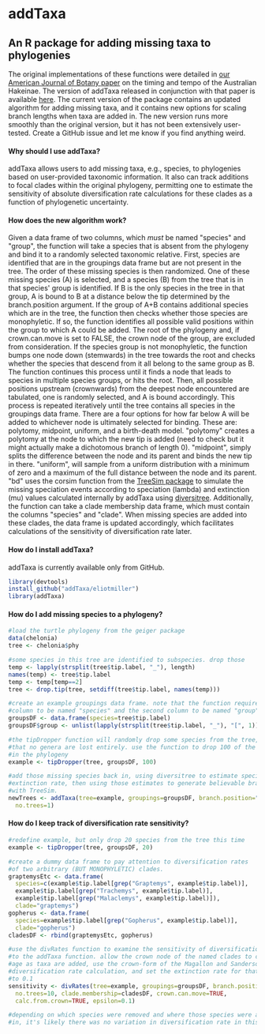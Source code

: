 # addTaxa
## An R package for adding missing taxa to phylogenies

The original implementations of these functions were detailed in [our American Journal of Botany paper](http://www.amjbot.org/content/102/10/1634) on the timing and tempo of the Australian Hakeinae. The version of addTaxa released in conjunction with that paper is available [here](https://github.com/eliotmiller/addTaxa/releases/tag/v0.1). The current version of the package contains an updated algorithm for adding missing taxa, and it contains new options for scaling branch lengths when taxa are added in. The new version runs more smoothly than the original version, but it has not been extensively user-tested. Create a GitHub issue and let me know if you find anything weird.

#### Why should I use addTaxa?
addTaxa allows users to add missing taxa, e.g., species, to phylogenies based on user-provided taxonomic information. It also can track additions to focal clades within the original phylogeny, permitting one to estimate the sensitivity of absolute diversification rate calculations for these clades as a function of phylogenetic uncertainty.

#### How does the new algorithm work? 
Given a data frame of two columns, which *must* be named "species" and "group", the function will take a species that is absent from the phylogeny and bind it to a randomly selected taxonomic relative. First, species are identified that are in the groupings data frame but are not present in the tree. The order of these missing species is then randomized. One of these missing species (A) is selected, and a species (B) from the tree that is in that species' group is identified. If B is the only species in the tree in that group, A is bound to B at a distance below the tip determined by the branch.position argument. If the group of A+B contains additional species which are in the tree, the function then checks whether those species are monophyletic. If so, the function identifies all possible valid positions within the group to which A could be added. The root of the phylogeny and, if crown.can.move is set to FALSE, the crown node of the group, are excluded from consideration. If the species group is not monophyletic, the function bumps one node down (stemwards) in the tree towards the root and checks whether the species that descend from it all belong to the same group as B. The function continues this process until it finds a node that leads to species in multiple species groups, or hits the root. Then, all possible positions upstream (crownwards) from the deepest node encountered are tabulated, one is randomly selected, and A is bound accordingly. This process is repeated iteratively until the tree contains all species in the groupings data frame. There are a four options for how far below A will be added to whichever node is ultimately selected for binding. These are: polytomy, midpoint, uniform, and a birth-death model. "polytomy" creates a polytomy at the node to which the new tip is added (need to check but it might actually make a dichotomous branch of length 0). "midpoint", simply splits the difference between the node and its parent and binds the new tip in there. "uniform", will sample from a uniform distribution with a minimum of zero and a maximum of the full distance between the node and its parent. "bd" uses the corsim function from the [TreeSim package](https://cran.r-project.org/web/packages/TreeSim/index.html) to simulate the missing speciation events according to speciation (lambda) and extinction (mu) values calculated internally by addTaxa using [diversitree](https://cran.r-project.org/web/packages/diversitree/index.html). Additionally, the function can take a clade membership data frame, which must contain the columns "species" and "clade". When missing species are added into these clades, the data frame is updated accordingly, which facilitates calculations of the sensitivity of diversification rate later.

#### How do I install addTaxa?
addTaxa is currently available only from GitHub.

```r
library(devtools)
install_github("addTaxa/eliotmiller")
library(addTaxa)
```

#### How do I add missing species to a phylogeny?

```r
#load the turtle phylogeny from the geiger package
data(chelonia)
tree <- chelonia$phy

#some species in this tree are identified to subspecies. drop those
temp <- lapply(strsplit(tree$tip.label, "_"), length)
names(temp) <- tree$tip.label
temp <- temp[temp==2]
tree <- drop.tip(tree, setdiff(tree$tip.label, names(temp)))

#create an example groupings data frame. note that the function requires the first
#column to be named "species" and the second column to be named "group"
groupsDF <- data.frame(species=tree$tip.label)
groupsDF$group <- unlist(lapply(strsplit(tree$tip.label, "_"), "[", 1))

#the tipDropper function will randomly drop some species from the tree, ensuring
#that no genera are lost entirely. use the function to drop 100 of the 194 species
#in the phylogeny
example <- tipDropper(tree, groupsDF, 100)

#add those missing species back in, using diversitree to estimate speciation and
#extinction rate, then using those estimates to generate believable branch lengths
#with TreeSim.
newTrees <- addTaxa(tree=example, groupings=groupsDF, branch.position="bd",
  no.trees=1)
```

#### How do I keep track of diversification rate sensitivity?
```r
#redefine example, but only drop 20 species from the tree this time
example <- tipDropper(tree, groupsDF, 20)

#create a dummy data frame to pay attention to diversification rates
#of two arbitrary (BUT MONOPHYLETIC) clades.
graptemysEtc <- data.frame(
  species=c(example$tip.label[grep("Graptemys", example$tip.label)],
  example$tip.label[grep("Trachemys", example$tip.label)],
  example$tip.label[grep("Malaclemys", example$tip.label)]),
  clade="graptemys")
gopherus <- data.frame(
  species=example$tip.label[grep("Gopherus", example$tip.label)],
  clade="gopherus")
cladesDF <- rbind(graptemysEtc, gopherus)

#use the divRates function to examine the sensitivity of diversification rates
#to the addTaxa function. allow the crown node of the named clades to change
#age as taxa are added, use the crown-form of the Magallon and Sanderson absolute
#diversification rate calculation, and set the extinction rate for that calculation
#to 0.1
sensitivity <- divRates(tree=example, groupings=groupsDF, branch.position="bd",
  no.trees=10, clade.membership=cladesDF, crown.can.move=TRUE,
  calc.from.crown=TRUE, epsilon=0.1)

#depending on which species were removed and where those species were added back
#in, it's likely there was no variation in diversification rate in this example.
 ```

